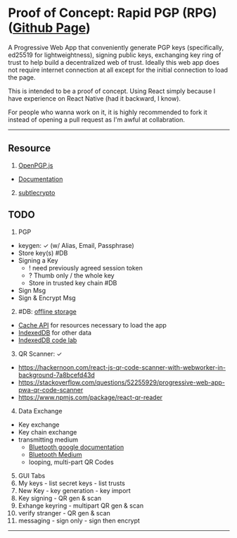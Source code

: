 # Proof of Concept: Rapid PGP (RPG) ([Github Page](https://arealhumannotrobot.github.io/rpg-poc/))

A Progressive Web App that conveniently generate PGP keys (specifically, ed25519 for lightweightness), signing public keys, exchanging key ring of trust to help build a decentralized web of trust. Ideally this web app does not require internet connection at all except for the initial connection to load the page.

This is intended to be a proof of concept. Using React simply because I have experience on React Native (had it backward, I know).

For people who wanna work on it, it is highly recommended to fork it instead of opening a pull request as I'm awful at collabration.

----------------------------------

## Resource
1. [OpenPGP.js](https://openpgpjs.org/)
  - [Documentation](https://openpgpjs.org/openpgpjs/doc/)
2. [subtlecrypto](https://developer.mozilla.org/en-US/docs/Web/API/SubtleCrypto)

## TODO
1. PGP
  - keygen: ✓ (w/ Alias, Email, Passphrase)
  - Store key(s) #DB
  - Signing a Key
    - ! need previously agreed session token
    - ? Thumb only / the whole key
    - Store in trusted key chain #DB
  - Sign Msg
  - Sign & Encrypt Msg
2. #DB: [offline storage](https://developers.google.com/web/fundamentals/instant-and-offline/web-storage/offline-for-pwa)
  - [Cache API](https://developers.google.com/web/fundamentals/instant-and-offline/web-storage/cache-api) for resources necessary to load the app
  - [IndexedDB](https://developer.mozilla.org/en-US/docs/Web/API/IndexedDB_API) for other data
  - [IndexedDB code lab](https://developers.google.com/web/ilt/pwa/lab-indexeddb)
3. QR Scanner: ✓
  - https://hackernoon.com/react-js-qr-code-scanner-with-webworker-in-background-7a8bcefd43d
  - https://stackoverflow.com/questions/52255929/progressive-web-app-pwa-qr-code-scanner
  - https://www.npmjs.com/package/react-qr-reader
4. Data Exchange
  - Key exchange
  - Key chain exchange
  - transmitting medium
    - [Bluetooth google documentation](https://developers.google.com/web/updates/2015/07/interact-with-ble-devices-on-the-web)
    - [Bluetooth Medium](https://medium.com/@urish/start-building-with-web-bluetooth-and-progressive-web-apps-6534835959a6)
    - looping, multi-part QR Codes

5. GUI Tabs
  1. My keys
    - list secret keys
    - list trusts
  2. New Key
    - key generation 
    - key import
  3. Key signing
    - QR gen & scan
  4. Exhange keyring
    - multipart QR gen & scan
  5. verify stranger
    - QR gen & scan
  6. messaging 
    - sign only 
    - sign then encrypt

------------------------------------
 